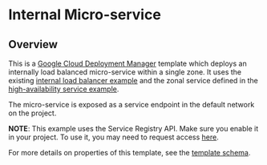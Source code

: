 # Internal Micro-service

## Overview
This is a [Google Cloud Deployment
Manager](https://cloud.google.com/deployment-manager/overview) template which
deploys an internally load balanced micro-service within a single zone. It uses
the existing
[internal load
balancer example](https://github.com/GoogleCloudPlatform/deploymentmanager-samples/tree/master/examples/v2/internal-lb)
and the zonal service defined in the [high-availability service
example](https://github.com/GoogleCloudPlatform/deploymentmanager-samples/tree/master/examples/v2/ha-service).

The micro-service is exposed as a service endpoint in the default network on the
project.

**NOTE**: This example uses the Service Registry API. Make sure you
enable it in your project. To use it, you may need to request access
[here](https://docs.google.com/forms/d/11SfJGB3LUGgT_aSMlVzWoJ0ec2fHKwk0J4e-zTNw0Bs/viewform?edit_requested=true).

For more details on properties of this template, see the [template
schema](microservice.py.schema).
